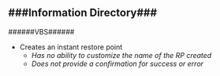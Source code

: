 ###Information Directory###
---
######VBS######
- Creates an instant restore point
  - _Has no ability to customize the name of the RP created_
  - _Does not provide a confirmation for success or error_
